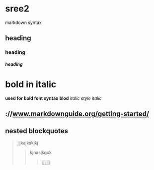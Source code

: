 # sree2
markdown syntax
## heading 
### heading 
##### heading
# bold in italic
**used for bold font syntax**
__blod__
*italic style*
_italic_
## ://www.markdownguide.org/getting-started/
## nested blockquotes
> jjjkajkskjkj
>> kjhasjkguk
>>>jjjjjjj
